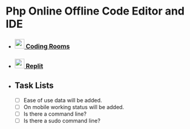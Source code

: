 # Php Online Offline Code Editor and IDE

- <h3><a href="https://www.codingrooms.com/"><img src="https://assets.website-files.com/62119daa3ab1f984ea54d658/6220576f1aac4e82fd8ac5d4_icon-whitebg.png" width="25px" height="25px"> Coding Rooms</a></h3>
- <h3><a href="https://replit.com/"><img src="https://replit.com/public/icons/apple-icon-180.png" width="25px" height="25px"> Replit</a></h3>


- ## Task Lists

  - [ ] Ease of use data will be added.
  - [ ] On mobile working status will be added.
  - [ ] Is there a command line?
  - [ ] Is there a sudo command line?
